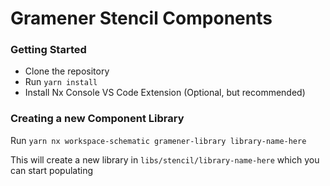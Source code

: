 # Gramener Stencil Components

### Getting Started

- Clone the repository
- Run `yarn install`
- Install Nx Console VS Code Extension (Optional, but recommended)

### Creating a new Component Library

Run `yarn nx workspace-schematic gramener-library library-name-here`

This will create a new library in `libs/stencil/library-name-here` which you can start populating
